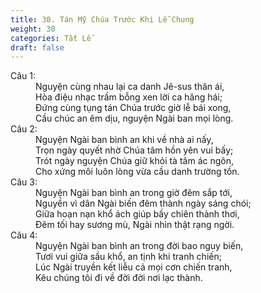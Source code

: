 ```yaml
---
title: 30. Tán Mỹ Chúa Trước Khi Lễ Chung
weight: 30
categories: Tất Lễ
draft: false
---
```

<dl><dt>Câu 1:</dt><dd data-verse="1"> Nguyện cùng nhau lại ca danh Jê-sus thân ái, <br/>Hòa điệu nhạc trầm bỗng xen lời ca hăng hái; <br/>Đứng cùng tụng tán Chúa trước giờ lễ bái xong, <br/>Cầu chúc an êm dịu, nguyện Ngài ban mọi lòng. </dd><dt>Câu 2:</dt><dd data-verse="2"> Nguyện Ngài ban bình an khi về nhà ai nấy, <br/>Trọn ngày quyết nhờ Chúa tâm hồn yên vui bấy; <br/>Trót ngày nguyện Chúa giữ khỏi tà tâm ác ngôn, <br/>Cho xứng môi luôn lòng vừa cầu danh trường tồn. </dd><dt>Câu 3:</dt><dd data-verse="3">Nguyện Ngài ban bình an trong giờ đêm sắp tới, <br/>Nguyền vì dân Ngài biến đêm thành ngày sáng chói; <br/>Giữa hoạn nạn khổ ách giúp bầy chiên thảnh thơi, <br/>Đêm tối hay sương mù, Ngài nhìn thật rạng ngời. </dd><dt>Câu 4:</dt><dd data-verse="4"> Nguyện Ngài ban bình an trong đời bao nguy biến, <br/>Tươi vui giữa sầu khổ, an tịnh khi tranh chiến; <br/>Lúc Ngài truyền kết liễu cả mọi cơn chiến tranh, <br/>Kêu chúng tôi đi về đời đời nơi lạc thành. </dd></dl>